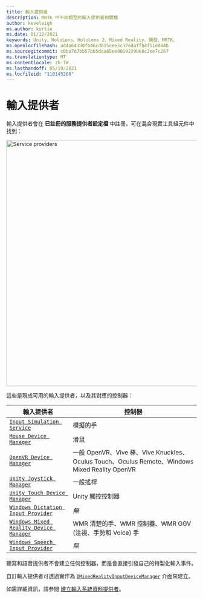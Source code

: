 ```yaml
---
title: 輸入提供者
description: MRTK 中不同類型的輸入提供者相關檔
author: keveleigh
ms.author: kurtie
ms.date: 01/12/2021
keywords: Unity、HoloLens、HoloLens 2、Mixed Reality、開發、MRTK、
ms.openlocfilehash: ad4a643d0fb46cdb15cee3c37edaffb4f51ed44b
ms.sourcegitcommit: c0ba7d7bb57bb5dda65ee9019229b68c2ee7c267
ms.translationtype: MT
ms.contentlocale: zh-TW
ms.lasthandoff: 05/19/2021
ms.locfileid: "110145268"
---
```

# <a name="input-providers"></a>輸入提供者

輸入提供者會在 **已註冊的服務提供者設定檔** 中註冊，可在混合現實工具組元件中找到：

<img src="../images/input/RegisteredServiceProviders.PNG" width="650px" style="display:block;" alt="Service providers">

這些是現成可用的輸入提供者，以及其對應的控制器：

| 輸入提供者 | 控制器 |
| --- | --- |
| [`Input Simulation Service`](xref:Microsoft.MixedReality.Toolkit.Input.InputSimulationService) | 模擬的手 |
| [`Mouse Device Manager`](xref:Microsoft.MixedReality.Toolkit.Input.UnityInput.MouseDeviceManager) | 滑鼠  |
| [`OpenVR Device Manager`](xref:Microsoft.MixedReality.Toolkit.OpenVR.Input.OpenVRDeviceManager) | 一般 OpenVR、Vive 棒、Vive Knuckles、Oculus Touch、Oculus Remote、Windows Mixed Reality OpenVR  |
| [`Unity Joystick Manager`](xref:Microsoft.MixedReality.Toolkit.Input.UnityInput.UnityJoystickManager) | 一般搖桿  |
| [`Unity Touch Device Manager`](xref:Microsoft.MixedReality.Toolkit.Input.UnityInput.UnityTouchDeviceManager) | Unity 觸控控制器  |
| [`Windows Dictation Input Provider`](xref:Microsoft.MixedReality.Toolkit.Windows.Input.WindowsDictationInputProvider) | *無*  |
| [`Windows Mixed Reality Device Manager`](xref:Microsoft.MixedReality.Toolkit.WindowsMixedReality.Input.WindowsMixedRealityDeviceManager) | WMR 清楚的手、WMR 控制器、WMR GGV (注視、手勢和 Voice) 手 |
| [`Windows Speech Input Provider`](xref:Microsoft.MixedReality.Toolkit.Windows.Input.WindowsSpeechInputProvider) | *無* |

聽寫和語音提供者不會建立任何控制器，而是會直接引發自己的特製化輸入事件。

自訂輸入提供者可透過實作為 [`IMixedRealityInputDeviceManager`](xref:Microsoft.MixedReality.Toolkit.Input.IMixedRealityInputDeviceManager) 介面來建立。

如需詳細資訊，請參閱 [建立輸入系統資料提供者](create-data-provider.md)。
